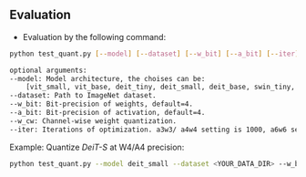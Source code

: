 ## Evaluation
- Evaluation by the following command:

```bash
python test_quant.py [--model] [--dataset] [--w_bit] [--a_bit] [--iter]

optional arguments:
--model: Model architecture, the choises can be: 
    [vit_small, vit_base, deit_tiny, deit_small, deit_base, swin_tiny, swin_small,swin_base]
--dataset: Path to ImageNet dataset.
--w_bit: Bit-precision of weights, default=4.
--a_bit: Bit-precision of activation, default=4.
--w_cw: Channel-wise weight quantization.
--iter: Iterations of optimization. a3w3/ a4w4 setting is 1000, a6w6 setting is 200.
```

Example: Quantize *DeiT-S* at W4/A4 precision:

```bash
python test_quant.py --model deit_small --dataset <YOUR_DATA_DIR> --w_bit 4 --a_bit 4 --w_cw
```

